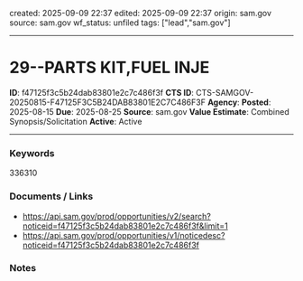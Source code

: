 created: 2025-09-09 22:37
edited: 2025-09-09 22:37
origin: sam.gov
source: sam.gov
wf_status: unfiled
tags: ["lead","sam.gov"]

---

# 29--PARTS KIT,FUEL INJE

**ID**: f47125f3c5b24dab83801e2c7c486f3f
**CTS ID**: CTS-SAMGOV-20250815-F47125F3C5B24DAB83801E2C7C486F3F
**Agency**: 
**Posted**: 2025-08-15
**Due**: 2025-08-25
**Source**: sam.gov
**Value Estimate**: Combined Synopsis/Solicitation
**Active**: Active

---

### Keywords
336310

### Documents / Links
- <https://api.sam.gov/prod/opportunities/v2/search?noticeid=f47125f3c5b24dab83801e2c7c486f3f&limit=1>
- <https://api.sam.gov/prod/opportunities/v1/noticedesc?noticeid=f47125f3c5b24dab83801e2c7c486f3f>

### Notes

